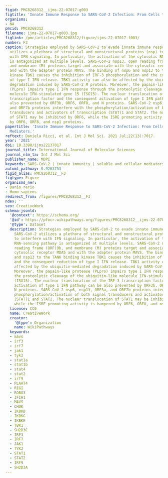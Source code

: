```yaml
---
figid: PMC8268312__ijms-22-07017-g003
figtitle: 'Innate Immune Response to SARS-CoV-2 Infection: From Cells to Soluble Mediators'
organisms:
- NA
pmcid: PMC8268312
filename: ijms-22-07017-g003.jpg
figlink: /pmc/articles/PMC8268312/figure/ijms-22-07017-f003/
number: F3
caption: Strategies employed by SARS-CoV-2 to evade innate immune response. SARS-CoV-2
  utilizes a plethora of structural and nonstructural proteins (nsp) to interfere
  with IFN signaling. In particular, the activation of the cytosolic RNA-sensing pathway
  is antagonized at multiple levels. SARS-CoV-2 nsp13, open reading frame (ORF)9b,
  and membrane (M) proteins target and associate with the cytosolic receptor MDA5
  and with the adapter protein MAVS. The binding of nsp6 and nsp13 to the TANK binding
  kinase TBK1 causes the inhibition of IRF-3 phosphorylation and the consequent reduction
  of type I IFN release. TBK1 activity can also be affected by the ubiquitin-mediated
  degradation induced by SARS-CoV-2 M protein. Moreover, the papain-like protease
  (PLpro) impairs type I IFN response through the proteolytic cleavage of the ubiquitin-like
  molecule IFN-stimulated gene 15 (ISG15). The nuclear translocation of the IRF-3
  transcription factor and the consequent activation of type I IFN pathway can be
  also prevented by ORF3b, ORF6, ORF8, and N proteins. SARS-CoV-2 nsp6, nsp13, ORF3a,
  and ORF7b proteins interfere with the phosphorylation/activation of both signal
  transducers and activators of transcription (STAT)1 and STAT2. The nuclear translocation
  of STAT1 may be inhibited by ORF6, while the ISRE promoting activity is hampered
  by ORF6, ORF8, and nsp1 proteins.
papertitle: 'Innate Immune Response to SARS-CoV-2 Infection: From Cells to Soluble
  Mediators.'
reftext: Daniela Ricci, et al. Int J Mol Sci. 2021 Jul;22(13):7017.
year: '2021'
doi: 10.3390/ijms22137017
journal_title: International Journal of Molecular Sciences
journal_nlm_ta: Int J Mol Sci
publisher_name: MDPI
keywords: SARS-CoV-2 | innate immunity | soluble and cellular mediators
automl_pathway: 0.9263753
figid_alias: PMC8268312__F3
figtype: Figure
organisms_ner:
- Danio rerio
- Homo sapiens
redirect_from: /figures/PMC8268312__F3
ndex: ''
seo: CreativeWork
schema-jsonld:
  '@context': https://schema.org/
  '@id': https://pfocr.wikipathways.org/figures/PMC8268312__ijms-22-07017-g003.html
  '@type': Dataset
  description: Strategies employed by SARS-CoV-2 to evade innate immune response.
    SARS-CoV-2 utilizes a plethora of structural and nonstructural proteins (nsp)
    to interfere with IFN signaling. In particular, the activation of the cytosolic
    RNA-sensing pathway is antagonized at multiple levels. SARS-CoV-2 nsp13, open
    reading frame (ORF)9b, and membrane (M) proteins target and associate with the
    cytosolic receptor MDA5 and with the adapter protein MAVS. The binding of nsp6
    and nsp13 to the TANK binding kinase TBK1 causes the inhibition of IRF-3 phosphorylation
    and the consequent reduction of type I IFN release. TBK1 activity can also be
    affected by the ubiquitin-mediated degradation induced by SARS-CoV-2 M protein.
    Moreover, the papain-like protease (PLpro) impairs type I IFN response through
    the proteolytic cleavage of the ubiquitin-like molecule IFN-stimulated gene 15
    (ISG15). The nuclear translocation of the IRF-3 transcription factor and the consequent
    activation of type I IFN pathway can be also prevented by ORF3b, ORF6, ORF8, and
    N proteins. SARS-CoV-2 nsp6, nsp13, ORF3a, and ORF7b proteins interfere with the
    phosphorylation/activation of both signal transducers and activators of transcription
    (STAT)1 and STAT2. The nuclear translocation of STAT1 may be inhibited by ORF6,
    while the ISRE promoting activity is hampered by ORF6, ORF8, and nsp1 proteins.
  license: CC0
  name: CreativeWork
  creator:
    '@type': Organization
    name: WikiPathways
  keywords:
  - mavs
  - irf3
  - irf7
  - jak1
  - tyk2
  - stat1a
  - stat1b
  - stat4
  - stat2
  - irf9
  - PLAAT4
  - RIGI
  - ROBO3
  - IFIH1
  - MAVS
  - CHUK
  - IKBKB
  - IKBKG
  - IKBKE
  - TBK1
  - SH2D3C
  - IRF3
  - IRF7
  - JAK1
  - TYK2
  - STAT1
  - STAT2
  - IRF9
  - SH2D3A
---
```

